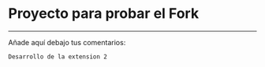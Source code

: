 # Proyecto para probar el Fork

----
Añade aquí debajo tus comentarios:

<!-- A partir de aquí (esta línea no se muestra) -->
	Desarrollo de la extension 2
